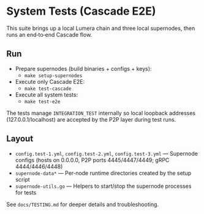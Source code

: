# System Tests (Cascade E2E)

This suite brings up a local Lumera chain and three local supernodes, then runs an end‑to‑end Cascade flow.

## Run

- Prepare supernodes (build binaries + configs + keys):
  - `make setup-supernodes`
- Execute only Cascade E2E:
  - `make test-cascade`
- Execute all system tests:
  - `make test-e2e`

The tests manage `INTEGRATION_TEST` internally so local loopback addresses (127.0.0.1/localhost) are accepted by the P2P layer during test runs.

## Layout

- `config.test-1.yml`, `config.test-2.yml`, `config.test-3.yml` — Supernode configs (hosts on 0.0.0.0, P2P ports 4445/4447/4449; gRPC 4444/4446/4448)
- `supernode-data*` — Per‑node runtime directories created by the setup script
- `supernode-utils.go` — Helpers to start/stop the supernode processes for tests

See `docs/TESTING.md` for deeper details and troubleshooting.


